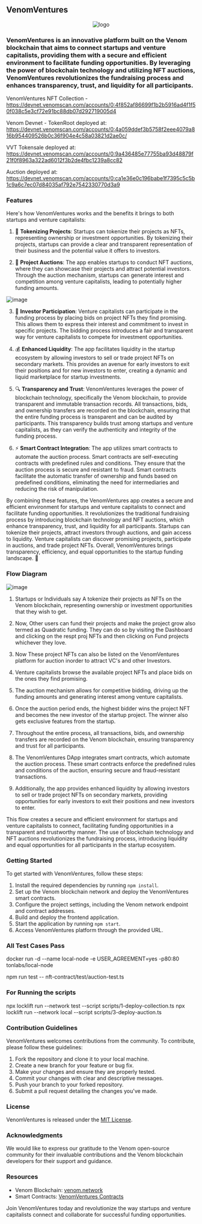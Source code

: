 ## VenomVentures

<p align="center">
  <img src="https://github.com/legendarykamal/VenomVentures/assets/95926324/88e86cb7-0d44-4f4d-a65b-64ab5bf1bd00" alt="logo" />
</p>

### VenomVentures is an innovative platform built on the Venom blockchain that aims to connect startups and venture capitalists, providing them with a secure and efficient environment to facilitate funding opportunities. By leveraging the power of blockchain technology and utilizing NFT auctions, VenomVentures revolutionizes the fundraising process and enhances transparency, trust, and liquidity for all participants.

VenomVentures NFT Collection - https://devnet.venomscan.com/accounts/0:4f852af86699f1b2b5916ad4f1f50f038c5e3cf72e91bc88db07d292719005d4

Venom Devnet - TokenRoot deployed at: https://devnet.venomscan.com/accounts/0:4a059ddef3b5758f2eee4079a816b954409526b0c36f904e4c58a03821d2ae0c/

VVT Tokensale deployed at: https://devnet.venomscan.com/accounts/0:9a436485e77755ba93d48879f21f0f8963a322ad6012f3b2de4fbc1239a8cc82

Auction deployed at: https://devnet.venomscan.com/accounts/0:ca1e36e0c196babe1f7395c5c5b1c9a6c7ec07d84035af792e7542330770d3a9

### Features

Here's how VenomVentures works and the benefits it brings to both startups and venture capitalists: 

1. 🚀 **Tokenizing Projects**: Startups can tokenize their projects as NFTs, representing ownership or investment opportunities. By tokenizing their projects, startups can provide a clear and transparent representation of their business and the potential value it offers to investors.

2. 🎯 **Project Auctions**: The app enables startups to conduct NFT auctions, where they can showcase their projects and attract potential investors. Through the auction mechanism, startups can generate interest and competition among venture capitalists, leading to potentially higher funding amounts.

![image](https://github.com/legendarykamal/VenomVentures/assets/95926324/3231c480-e26e-47e3-a948-68c518f73e70)

3. 💼 **Investor Participation**: Venture capitalists can participate in the funding process by placing bids on project NFTs they find promising. This allows them to express their interest and commitment to invest in specific projects. The bidding process introduces a fair and transparent way for venture capitalists to compete for investment opportunities.

4. 💰 **Enhanced Liquidity**: The app facilitates liquidity in the startup ecosystem by allowing investors to sell or trade project NFTs on secondary markets. This provides an avenue for early investors to exit their positions and for new investors to enter, creating a dynamic and liquid marketplace for startup investments.

5. 🔍 **Transparency and Trust**: VenomVentures leverages the power of blockchain technology, specifically the Venom blockchain, to provide transparent and immutable transaction records. All transactions, bids, and ownership transfers are recorded on the blockchain, ensuring that the entire funding process is transparent and can be audited by participants. This transparency builds trust among startups and venture capitalists, as they can verify the authenticity and integrity of the funding process.

6. ⚡️ **Smart Contract Integration**: The app utilizes smart contracts to automate the auction process. Smart contracts are self-executing contracts with predefined rules and conditions. They ensure that the auction process is secure and resistant to fraud. Smart contracts facilitate the automatic transfer of ownership and funds based on predefined conditions, eliminating the need for intermediaries and reducing the risk of manipulation.

By combining these features, the VenomVentures app creates a secure and efficient environment for startups and venture capitalists to connect and facilitate funding opportunities. It revolutionizes the traditional fundraising process by introducing blockchain technology and NFT auctions, which enhance transparency, trust, and liquidity for all participants. Startups can tokenize their projects, attract investors through auctions, and gain access to liquidity. Venture capitalists can discover promising projects, participate in auctions, and trade project NFTs. Overall, VenomVentures brings transparency, efficiency, and equal opportunities to the startup funding landscape. 🌟

### Flow Diagram

![image](https://github.com/legendarykamal/VenomVentures/assets/95926324/c05eac9e-d3ca-4527-9132-df0abfa4761d)

1. Startups or Individuals say A tokenize their projects as NFTs on the Venom blockchain, representing ownership or investment opportunities that they wish to get.

2. Now, Other users can fund their projects and make the project grow also termed as Quadratic funding. They can do so by visiting the Dashboard and clicking on the respt proj NFTs and then clicking on Fund projects whichever they love.

3. Now These project NFTs can also be listed on the VenomVentures platform for auction inorder to attract VC's and other Investors.

4. Venture capitalists browse the available project NFTs and place bids on the ones they find promising.

5. The auction mechanism allows for competitive bidding, driving up the funding amounts and generating interest among venture capitalists.

6. Once the auction period ends, the highest bidder wins the project NFT and becomes the new  investor of the startup project. The winner also gets exclusive features from the startup.

7. Throughout the entire process, all transactions, bids, and ownership transfers are recorded on the Venom blockchain, ensuring transparency and trust for all participants.

8. The VenomVentures DApp integrates smart contracts, which automate the auction process. These smart contracts enforce the predefined rules and conditions of the auction, ensuring secure and fraud-resistant transactions.

9. Additionally, the app provides enhanced liquidity by allowing investors to sell or trade project NFTs on secondary markets, providing opportunities for early investors to exit their positions and new investors to enter.

This flow creates a secure and efficient environment for startups and venture capitalists to connect, facilitating funding opportunities in a transparent and trustworthy manner. The use of blockchain technology and NFT auctions revolutionizes the fundraising process, introducing liquidity and equal opportunities for all participants in the startup ecosystem.

### Getting Started

To get started with VenomVentures, follow these steps:

1. Install the required dependencies by running `npm install`.
2. Set up the Venom blockchain network and deploy the VenomVentures smart contracts.
3. Configure the project settings, including the Venom network endpoint and contract addresses.
4. Build and deploy the frontend application.
5. Start the application by running `npm start`.
6. Access VenomVentures platform through the provided URL.

### All Test Cases Pass

docker run -d --name local-node -e USER_AGREEMENT=yes -p80:80 tonlabs/local-node

npm run test -- nft-contract/test/auction-test.ts

### For Running the scripts 

npx locklift run --network test --script scripts/1-deploy-collection.ts
npx locklift run --network local --script scripts/3-deploy-auction.ts
### Contribution Guidelines

VenomVentures welcomes contributions from the community. To contribute, please follow these guidelines:

1. Fork the repository and clone it to your local machine.
2. Create a new branch for your feature or bug fix.
3. Make your changes and ensure they are properly tested.
4. Commit your changes with clear and descriptive messages.
5. Push your branch to your forked repository.
6. Submit a pull request detailing the changes you've made.

### License

VenomVentures is released under the [MIT License](LICENSE).

### Acknowledgments

We would like to express our gratitude to the Venom open-source community for their invaluable contributions and the Venom blockchain developers for their support and guidance.

### Resources

- Venom Blockchain: [venom.network](https://venom.network)
- Smart Contracts: [VenomVentures Contracts](https://github.com/venomventures/nft-contract)

Join VenomVentures today and revolutionize the way startups and venture capitalists connect and collaborate for successful funding opportunities.
